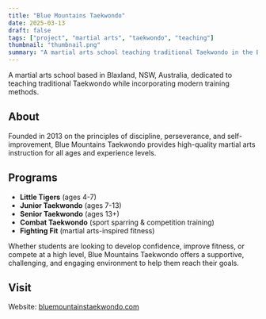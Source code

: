 ```yaml
---
title: "Blue Mountains Taekwondo"
date: 2025-03-13
draft: false
tags: ["project", "martial arts", "taekwondo", "teaching"]
thumbnail: "thumbnail.png"
summary: "A martial arts school teaching traditional Taekwondo in the Blue Mountains, NSW."
---
```


A martial arts school based in Blaxland, NSW, Australia, dedicated to teaching traditional Taekwondo while incorporating modern training methods.

## About

Founded in 2013 on the principles of discipline, perseverance, and self-improvement, Blue Mountains Taekwondo provides high-quality martial arts instruction for all ages and experience levels.

## Programs

- **Little Tigers** (ages 4-7)
- **Junior Taekwondo** (ages 7-13)
- **Senior Taekwondo** (ages 13+)
- **Combat Taekwondo** (sport sparring & competition training)
- **Fighting Fit** (martial arts-inspired fitness)

Whether students are looking to develop confidence, improve fitness, or compete at a high level, Blue Mountains Taekwondo offers a supportive, challenging, and engaging environment to help them reach their goals.

## Visit

Website: [bluemountainstaekwondo.com](https://bluemountainstaekwondo.com)